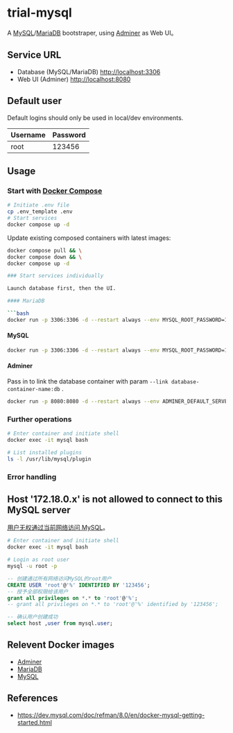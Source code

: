 # trial-mysql

A [MySQL](https://dev.mysql.com/doc/)/[MariaDB](https://mariadb.org/documentation/) bootstraper, using [Adminer](https://www.adminer.org/) as Web UI。

## Service URL

- Database (MySQL/MariaDB) [http://localhost:3306](http://localhost:3306)
- Web UI (Adminer) [http://localhost:8080](http://localhost:8080)

## Default user

Default logins should only be used in local/dev environments.

| Username | Password |
| -------- | -------- |
| root     | 123456   |

## Usage

### Start with [Docker Compose](https://docs.docker.com/compose/)

```bash
# Initiate .env file
cp .env_template .env
# Start services
docker compose up -d
```

Update existing composed containers with latest images:

````bash
docker compose pull && \
docker compose down && \
docker compose up -d

### Start services individually

Launch database first, then the UI.

#### MariaDB

```bash
docker run -p 3306:3306 -d --restart always --env MYSQL_ROOT_PASSWORD=123456 --name mysql mariadb:latest
````

#### MySQL

```bash
docker run -p 3306:3306 -d --restart always --env MYSQL_ROOT_PASSWORD=123456 --name mysql mysql:latest
```

#### Adminer

Pass in to link the database container with param `--link database-container-name:db` .

```bash
docker run -p 8080:8080 -d --restart always --env ADMINER_DEFAULT_SERVER=mysql --name adminer adminer:latest
```

### Further operations

```bash
# Enter container and initiate shell
docker exec -it mysql bash

# List installed plugins
ls -l /usr/lib/mysql/plugin
```

### Error handling

## Host '172.18.0.x' is not allowed to connect to this MySQL server

[用户无权通过当前网络访问 MySQL](https://github.com/docker-library/mysql/issues/275)。

```bash
# Enter container and initiate shell
docker exec -it mysql bash

# Login as root user
mysql -u root -p
```

```sql
-- 创建通过所有网络访问MySQL的root用户
CREATE USER 'root'@'%' IDENTIFIED BY '123456';
-- 授予全部权限给该用户
grant all privileges on *.* to 'root'@'%';
-- grant all privileges on *.* to 'root'@'%' identified by '123456';

-- 确认用户创建成功
select host ,user from mysql.user;
```

## Relevent Docker images

- [Adminer](https://hub.docker.com/_/adminer)
- [MariaDB](https://hub.docker.com/_/mariadb)
- [MySQL](https://hub.docker.com/_/mysql)

## References

- https://dev.mysql.com/doc/refman/8.0/en/docker-mysql-getting-started.html
